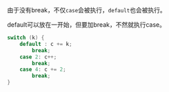 由于没有break，不仅`case`会被执行，`default`也会被执行。


default可以放在一开始，但要加break，不然就执行case。
```cpp
switch (k) {
    default : c += k;
        break;
    case 2: c++;
        break;
    case 4: c += 2;
        break;
}
```